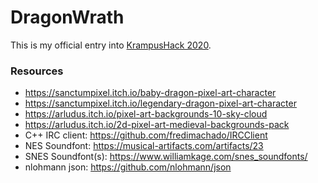 # DragonWrath

This is my official entry into [KrampusHack 2020](https://tins.amarillion.org/krampu20).


### Resources

* https://sanctumpixel.itch.io/baby-dragon-pixel-art-character
* https://sanctumpixel.itch.io/legendary-dragon-pixel-art-character
* https://arludus.itch.io/pixel-art-backgrounds-10-sky-cloud
* https://arludus.itch.io/2d-pixel-art-medieval-backgrounds-pack
* C++ IRC client: https://github.com/fredimachado/IRCClient
* NES Soundfont: https://musical-artifacts.com/artifacts/23
* SNES Soundfont(s): https://www.williamkage.com/snes_soundfonts/
* nlohmann json: https://github.com/nlohmann/json
